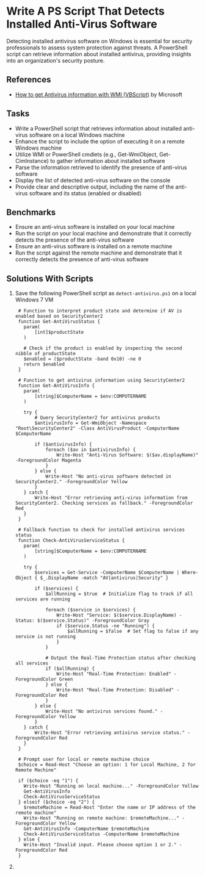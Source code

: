 # Write A PS Script That Detects Installed Anti-Virus Software
Detecting installed antivirus software on Windows is essential for security professionals to assess system protection against threats. A PowerShell script can retrieve information about installed antivirus, providing insights into an organization's security posture.

## References
- [How to get Antivirus information with WMI (VBScript)](https://learn.microsoft.com/en-us/archive/blogs/alejacma/how-to-get-antivirus-information-with-wmi-vbscript) by Microsoft

## Tasks
- Write a PowerShell script that retrieves information about installed anti-virus software on a local Windows machine
- Enhance the script to include the option of executing it on a remote Windows machine
- Utilize WMI or PowerShell cmdlets (e.g., Get-WmiObject, Get-CimInstance) to gather information about installed software
- Parse the information retrieved to identify the presence of anti-virus software
- Display the list of detected anti-virus software on the console
- Provide clear and descriptive output, including the name of the anti-virus software and its status (enabled or disabled)

## Benchmarks
- Ensure an anti-virus software is installed on your local machine
- Run the script on your local machine and demonstrate that it correctly detects the presence of the anti-virus software
- Ensure an anti-virus software is installed on a remote machine
- Run the script against the remote machine and demonstrate that it correctly detects the presence of anti-virus software


## Solutions With Scripts
1. Save the following PowerShell script as `detect-antivirus.ps1` on a local Windows 7 VM
   ```
    # Function to interpret product state and determine if AV is enabled based on SecurityCenter2
    function Get-AntiVirusStatus {
      param(
          [int]$productState
      )
    
      # Check if the product is enabled by inspecting the second nibble of productState
      $enabled = ($productState -band 0x10) -ne 0
      return $enabled
    }
    
    # Function to get antivirus information using SecurityCenter2
    function Get-AntiVirusInfo {
      param(
          [string]$ComputerName = $env:COMPUTERNAME
      )
    
      try {
          # Query SecurityCenter2 for antivirus products
          $antivirusInfo = Get-WmiObject -Namespace "Root\SecurityCenter2" -Class AntiVirusProduct -ComputerName $ComputerName
    
          if ($antivirusInfo) {
              foreach ($av in $antivirusInfo) {
                  Write-Host "Anti-Virus Software: $($av.displayName)" -ForegroundColor Magenta
              }
          } else {
              Write-Host "No anti-virus software detected in SecurityCenter2." -ForegroundColor Yellow
          }
      } catch {
          Write-Host "Error retrieving anti-virus information from SecurityCenter2. Checking services as fallback." -ForegroundColor Red
      }
    }
    
    # Fallback function to check for installed antivirus services status
    function Check-AntiVirusServiceStatus {
      param(
          [string]$ComputerName = $env:COMPUTERNAME
      )
    
      try {
          $services = Get-Service -ComputerName $ComputerName | Where-Object { $_.DisplayName -match "AV|antivirus|Security" }
    
          if ($services) {
              $allRunning = $true  # Initialize flag to track if all services are running
    
              foreach ($service in $services) {
                  Write-Host "Service: $($service.DisplayName) - Status: $($service.Status)" -ForegroundColor Gray
                  if ($service.Status -ne "Running") {
                      $allRunning = $false  # Set flag to false if any service is not running
                  }
              }
    
              # Output the Real-Time Protection status after checking all services
              if ($allRunning) {
                  Write-Host "Real-Time Protection: Enabled" -ForegroundColor Green
              } else {
                  Write-Host "Real-Time Protection: Disabled" -ForegroundColor Red
              }
          } else {
              Write-Host "No antivirus services found." -ForegroundColor Yellow
          }
      } catch {
          Write-Host "Error retrieving antivirus service status." -ForegroundColor Red
      }
    }
    
    # Prompt user for local or remote machine choice
    $choice = Read-Host "Choose an option: 1 for Local Machine, 2 for Remote Machine"
    
    if ($choice -eq "1") {
      Write-Host "Running on local machine..." -ForegroundColor Yellow
      Get-AntiVirusInfo
      Check-AntiVirusServiceStatus
    } elseif ($choice -eq "2") {
      $remoteMachine = Read-Host "Enter the name or IP address of the remote machine"
      Write-Host "Running on remote machine: $remoteMachine..." -ForegroundColor Yellow
      Get-AntiVirusInfo -ComputerName $remoteMachine
      Check-AntiVirusServiceStatus -ComputerName $remoteMachine
    } else {
      Write-Host "Invalid input. Please choose option 1 or 2." -ForegroundColor Red
    }
   ```
2. 
